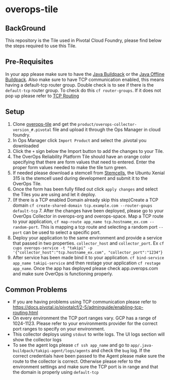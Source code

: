 # overops-tile
## BackGround
This repository is the Tile used in Pivotal Cloud Foundry, please find below the steps required to use this Tile. 

## Pre-Requisites 
In your app please make sure to have the [Java Buildpack](https://github.com/cloudfoundry/java-buildpack) or the [Java Offline Buildpack](https://docs.pivotal.io/pivotalcf/2-4/buildpacks/java/index.html). 
Also make sure to have TCP communication enabled, this means having a default-tcp router group. Double check is to see if there is the `default-tcp` router group. To check do this `cf router-groups`. If it does not pop up please refer to [TCP Routing](https://docs.cloudfoundry.org/adminguide/enabling-tcp-routing.html)
## Setup
1. Clone [overops-tile](https://github.com/takipi-field/overops-tile) and get the `product/overops-collector-version_#.pivotal` file and upload it through the Ops Manager in cloud foundry. 
2. In Ops Manager click `Import Product` and select the .pivotal you downloaded
3. Click the `+` sign below the Import button to add the changes to your Tile.
4. The OverOps Reliability Platform Tile should have an orange color specifying that there are form values that need to entered. Enter the proper form values needed to make the tile turn green. 
5. If needed please download a stemcell from [Stemcells](https://bosh.cloudfoundry.org/stemcells/), the Ubuntu Xenial 315 is the stemcell used during development and submit it to the OverOps Tile. 
6. Once the form has been fully filled out click `apply changes` and select the Tiles you are using and let it deploy.   
7. (If there is a TCP enabled Domain already skip this step)Create a TCP domain `cf create-shared-domain tcp.example.com --router-goups default-tcp` 7. After the changes have been deployed, please go to your OverOps Collector in overops-org and overops-space. Map a TCP route to your application, `cf map-route app_name tcp.hostname_ex.com --random-port`. This is mapping a tcp route and selecting a random port `--port` can be used to select a specific port.
8. Deploy your application to the same environment and provide a service that passed in two properties. `collector_host` and `collector_port`. Ex `cf cups overops-service -t "takipi" -p '{"collector_host":"tcp.hostname_ex.com", "collector_port":"1234"}`
9. After service has been made bind it to your application. `cf bind-service app_name takipi-service` and then restage your application `cf restage app_name`. Once the app has deployed please check app.overops.com and make sure OverOps is functioning properly. 

## Common Problems
- If you are having problems using TCP communication please refer to https://docs.pivotal.io/pivotalcf/2-5/adminguide/enabling-tcp-routing.html
- On every environment the TCP port ranges vary. GCP has a range of 1024-1123. Please refer to your environments provider for the correct port ranges to specify on your environment. 
- This collector deploys using `stdout` to write logs. The UI logs section will show the collector logs
- To see the agent logs please `cf ssh app_name` and go to `app/.java-buildpack/takipi-agent/logs/agents` and check the `bug` log. If the correct credentials have been passed to the Agent please make sure the route to the collector is correct. Otherwise please refer to the environment settings and make sure the TCP port is in range and that the domain is properly using `default-tcp`




